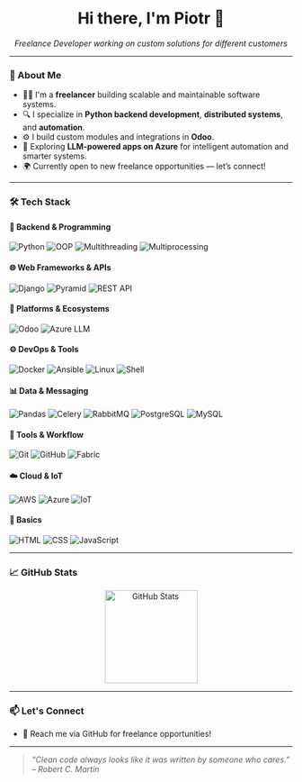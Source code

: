 <h1 align="center">Hi there, I'm Piotr 👋</h1>

<p align="center">
  <em>Freelance Developer working on custom solutions for different customers</em>  
</p>

---

### 💼 About Me

- 🧑‍💻 I'm a **freelancer** building scalable and maintainable software systems.
- 🔍 I specialize in **Python backend development**, **distributed systems**, and **automation**.
- ⚙️ I build custom modules and integrations in **Odoo**.
- 🤖 Exploring **LLM-powered apps on Azure** for intelligent automation and smarter systems.
- 🌍 Currently open to new freelance opportunities — let’s connect!

---

### 🛠️ Tech Stack

#### 🐍 Backend & Programming
![Python](https://img.shields.io/badge/Python-3776AB?style=flat-square&logo=python&logoColor=white)
![OOP](https://img.shields.io/badge/OOP-Concepts-blue?style=flat-square)
![Multithreading](https://img.shields.io/badge/Multi--Threading-Enabled-blue?style=flat-square)
![Multiprocessing](https://img.shields.io/badge/Multiprocessing-Parallel--Tasks-lightgrey?style=flat-square)

#### 🌐 Web Frameworks & APIs
![Django](https://img.shields.io/badge/Django-092E20?style=flat-square&logo=django&logoColor=white)
![Pyramid](https://img.shields.io/badge/Pyramid-Framework-005571?style=flat-square)
![REST API](https://img.shields.io/badge/REST-API-green?style=flat-square)

#### 🧩 Platforms & Ecosystems
![Odoo](https://img.shields.io/badge/Odoo-Apps%20%26%20Modules-875A7B?style=flat-square&logo=odoo&logoColor=white)
![Azure LLM](https://img.shields.io/badge/Azure-LLM--Apps-0078D4?style=flat-square&logo=microsoft-azure&logoColor=white)

#### ⚙️ DevOps & Tools
![Docker](https://img.shields.io/badge/Docker-2496ED?style=flat-square&logo=docker&logoColor=white)
![Ansible](https://img.shields.io/badge/Ansible-EE0000?style=flat-square&logo=ansible&logoColor=white)
![Linux](https://img.shields.io/badge/Linux-FCC624?style=flat-square&logo=linux&logoColor=black)
![Shell](https://img.shields.io/badge/Shell-Scripting-lightgrey?style=flat-square)

#### 📊 Data & Messaging
![Pandas](https://img.shields.io/badge/Pandas-150458?style=flat-square&logo=pandas&logoColor=white)
![Celery](https://img.shields.io/badge/Celery-Task%20Queue-78C257?style=flat-square)
![RabbitMQ](https://img.shields.io/badge/RabbitMQ-FF6600?style=flat-square&logo=rabbitmq&logoColor=white)
![PostgreSQL](https://img.shields.io/badge/PostgreSQL-336791?style=flat-square&logo=postgresql&logoColor=white)
![MySQL](https://img.shields.io/badge/MySQL-00758F?style=flat-square&logo=mysql&logoColor=white)

#### 🧰 Tools & Workflow
![Git](https://img.shields.io/badge/Git-F05032?style=flat-square&logo=git&logoColor=white)
![GitHub](https://img.shields.io/badge/GitHub-181717?style=flat-square&logo=github&logoColor=white)
![Fabric](https://img.shields.io/badge/Fabric-Automation-464646?style=flat-square)

#### ☁️ Cloud & IoT
![AWS](https://img.shields.io/badge/AWS-Basics-232F3E?style=flat-square&logo=amazon-aws&logoColor=white)
![Azure](https://img.shields.io/badge/Azure-Basics-0078D4?style=flat-square&logo=microsoft-azure&logoColor=white)
![IoT](https://img.shields.io/badge/IoT-Devices-ffbb00?style=flat-square)

#### 🌱 Basics
![HTML](https://img.shields.io/badge/HTML-E34F26?style=flat-square&logo=html5&logoColor=white)
![CSS](https://img.shields.io/badge/CSS-1572B6?style=flat-square&logo=css3&logoColor=white)
![JavaScript](https://img.shields.io/badge/JavaScript-F7DF1E?style=flat-square&logo=javascript&logoColor=black)

---

### 📈 GitHub Stats

<p align="center">
  <img src="https://github-readme-stats.vercel.app/api?username=PiotrIw&show_icons=true&theme=tokyonight" alt="GitHub Stats" height="165">
</p>

---

### 📫 Let's Connect

- 💬 Reach me via GitHub for freelance opportunities!

---

> _“Clean code always looks like it was written by someone who cares.” – Robert C. Martin_

